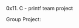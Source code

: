 0x11. C - printf team project

Group Project:                                                                      

